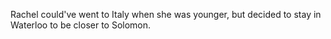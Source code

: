 Rachel could've went to Italy when she was younger, but decided to stay in Waterloo to be closer to Solomon.